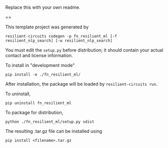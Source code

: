 Replace this with your own readme.

==

This template project was generated by

    resilient-circuits codegen -p fn_resilient_ml [-f resilient_nlp_search] [-w resilient_nlp_search]


You must edit the `setup.py` before distribution;
it should contain your actual contact and license information.

To install in "development mode"

    pip install -e ./fn_resilient_ml/

After installation, the package will be loaded by `resilient-circuits run`.


To uninstall,

    pip uninstall fn_resilient_ml


To package for distribution,

    python ./fn_resilient_ml/setup.py sdist

The resulting .tar.gz file can be installed using

    pip install <filename>.tar.gz
